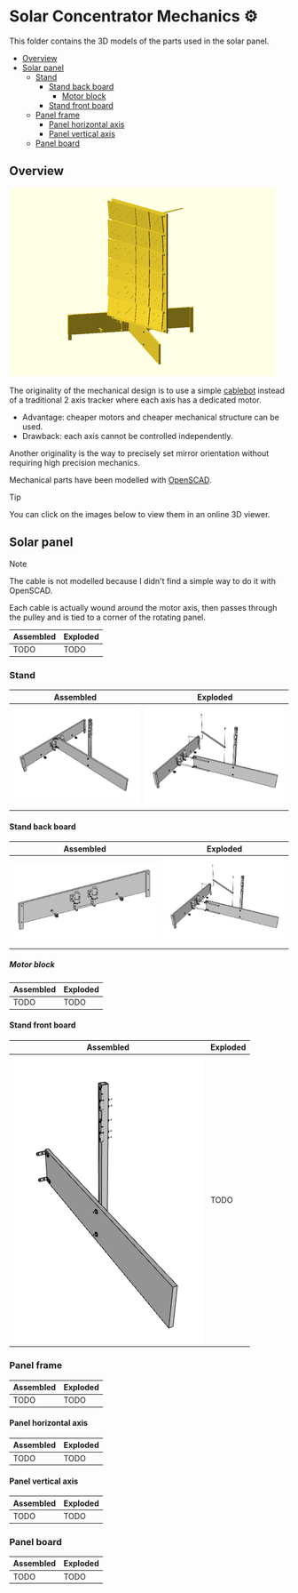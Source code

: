 # Solar Concentrator Mechanics :gear:

This folder contains the 3D models of the parts used in the solar panel.

- [Overview](#overview)
- [Solar panel](#solar-panel)
    - [Stand](#stand)
        - [Stand back board](#stand-back-board)
            - [Motor block](#motor-block)
        - [Stand front board](#stand-front-board)
    - [Panel frame](#panel-frame)
        - [Panel horizontal axis](#panel-horizontal-axis)
        - [Panel vertical axis](#panel-vertical-axis)
    - [Panel board](#panel-board)

## Overview

![Solar panel animation](generated/solar_panel.gif)

The originality of the mechanical design is to use a simple [cablebot](https://en.wikipedia.org/wiki/Cable_robots) instead
of a traditional 2 axis tracker where each axis has a dedicated motor.
* Advantage: cheaper motors and cheaper mechanical structure can be used.
* Drawback: each axis cannot be controlled independently.

Another originality is the way to precisely set mirror orientation without
requiring high precision mechanics.

Mechanical parts have been modelled with [OpenSCAD](https://openscad.org/).

> [!TIP]
> You can click on the images below to view them in an online 3D viewer.

## Solar panel

> [!NOTE]
> The cable is not modelled because I didn't find a simple way to do it with OpenSCAD.
>
> Each cable is actually wound around the motor axis, then passes through the pulley
> and is tied to a corner of the rotating panel.

| Assembled | Exploded |
| --------- | -------- |
| TODO | TODO |

### Stand

| Assembled | Exploded |
| --------- | -------- |
| ![Stand](generated/stand.png) | ![Stand](generated/stand_exploded.png) |

#### Stand back board

| Assembled | Exploded |
| --------- | -------- |
| [![Stand back board](generated/stand_back_board.png)](https://remipch.github.io/test_website/view_3d.html?model=stand_back_board) | ![Stand](generated/stand_exploded.png) |

##### Motor block

| Assembled | Exploded |
| --------- | -------- |
| TODO | TODO |

#### Stand front board

| Assembled | Exploded |
| --------- | -------- |
| ![Stand front board](generated/stand_front_board.png) | TODO |

### Panel frame

| Assembled | Exploded |
| --------- | -------- |
| TODO | TODO |

#### Panel horizontal axis

| Assembled | Exploded |
| --------- | -------- |
| TODO | TODO |

#### Panel vertical axis

| Assembled | Exploded |
| --------- | -------- |
| TODO | TODO |

### Panel board

| Assembled | Exploded |
| --------- | -------- |
| TODO | TODO |
